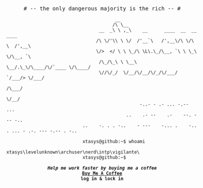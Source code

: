 <p align="center">
<samp>
  # -- the only dangerous majority is the rich -- # 
</samp>
</p>

                                            __                                      
                                           /\ \__                                   
                                      __  _\ \ ,_\    __      ____  __  __    ____  
                                     /\ \/'\\ \ \/  /'__`\   /',__\/\ \/\ \  /',__\ 
                                     \/>  </ \ \ \_/\ \L\.\_/\__, `\ \ \_\ \/\__, `\
                                      /\_/\_\ \ \__\ \__/.\_\/\____/\/`____ \/\____/
                                      \//\/_/  \/__/\/__/\/_/\/___/  `/___/> \/___/ 
                                                                        /\___/      
                                                                        \/__/       
                                                     -..- - .- ... -.-- ...
                                                ..    .- --    .-    --. --- -..                                     
                                ..    -. . . -..    - ---    -... .    -.. . ... - .-. --- -.-- . -..
                                
                                xtasys@github:~$ whoami 
                                xtasys\levelunknown\archuser\nerd\intp\vigilante\
                                xtasys@github:~$ 

<p align="center">
<samp>
  <sup>
    <b>
    <i>Help me work faster by buying me a coffee</i>
    <br>
    <a href="https://buymeacoffee.com/xtasys">Buy Me A Coffee</a><br>
    log in & lock in 
  </sup>
</samp>
</p>
  
  
  
